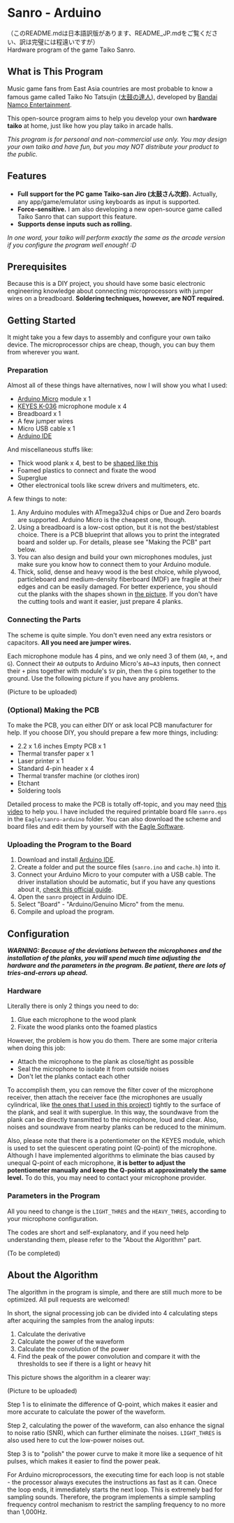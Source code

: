 # Sanro - Arduino
（このREADME.mdは日本語訳版があります、README_JP.mdをご覧ください、訳は完璧には程遠いですが）  
Hardware program of the game Taiko Sanro.


## What is This Program

Music game fans from East Asia countries are most probable to know a famous game called Taiko No Tatsujin ([太鼓の達人](http://taiko-ch.net/)), developed by [Bandai Namco Entertainment](http://bandainamcoent.co.jp/).

This open-source program aims to help you develop your own **hardware taiko** at home, just like how you play taiko in arcade halls.

*This program is for personal and non-commercial use only. You may design your own taiko and have fun, but you may NOT distribute your product to the public.*

## Features

* **Full support for the PC game Taiko-san Jiro (太鼓さん次郎).** Actually, any app/game/emulator using keyboards as input is supported.
* **Force-sensitive.** I am also developing a new open-source game called Taiko Sanro that can support this feature.
* **Supports dense inputs such as rolling.**

*In one word, your taiko will perform exactly the same as the arcade version if you configure the program well enough! :D*

## Prerequisites

Because this is a DIY project, you should have some basic  electronic engineering knowledge about connecting microprocessors with jumper wires on a breadboard. **Soldering techniques, however, are NOT required.**

## Getting Started

It might take you a few days to assembly and configure your own taiko device. The microprocessor chips are cheap, though, you can buy them from wherever you want.

### Preparation

Almost all of these things have alternatives, now I will show you what I used:

* [Arduino Micro](http://i.imgur.com/lXqnpJ9.jpg) module x 1
* [KEYES K-036](http://i.imgur.com/gUWnUCc.png) microphone module x 4
* Breadboard x 1
* A few jumper wires
* Micro USB cable x 1
* [Arduino IDE](https://www.arduino.cc/en/Main/Software)

And miscellaneous stuffs like:

* Thick wood plank x 4, best to be [shaped like this](http://i.imgur.com/va20eVn.jpg)
* Foamed plastics to connect and fixate the wood
* Superglue
* Other electronical tools like screw drivers and multimeters, etc.

A few things to note:

1. Any Arduino modules with ATmega32u4 chips or Due and Zero boards are supported. Arduino Micro is the cheapest one, though.
2. Using a breadboard is a low-cost option, but it is not the best/stablest choice. There is a PCB blueprint that allows you to print the integrated board and solder up. For details, please see "Making the PCB" part below.
3. You can also design and build your own microphones modules, just make sure you know how to connect them to your Arduino module.
4. Thick, solid, dense and heavy wood is the best choice, while plywood, particleboard and medium-density fiberboard (MDF) are fragile at their edges and can be easily damaged. For better experience, you should cut the planks with the shapes shown in [the picture](http://i.imgur.com/va20eVn.jpg). If you don't have the cutting tools and want it easier, just prepare 4 planks.

### Connecting the Parts

The scheme is quite simple. You don't even need any extra resistors or capacitors. **All you need are jumper wires.**

Each microphone module has 4 pins, and we only need 3 of them (`A0`, `+`, and `G`). Connect their `A0` outputs to Arduino Micro's `A0`~`A3` inputs, then connect their `+` pins together with module's `5V` pin, then the `G` pins together to the ground. Use the following picture if you have any problems.

(Picture to be uploaded)

### (Optional) Making the PCB

To make the PCB, you can either DIY or ask local PCB manufacturer for help. If you choose DIY, you should prepare a few more things, including:

* 2.2 x 1.6 inches Empty PCB x 1
* Thermal transfer paper x 1
* Laser printer x 1
* Standard 4-pin header x 4
* Thermal transfer machine (or clothes iron)
* Etchant
* Soldering tools

Detailed process to make the PCB is totally off-topic, and you may need [this video](https://www.youtube.com/watch?v=mv7Y0A9YeUc) to help you. I have included the required printable board file `sanro.eps` in the `Eagle/sanro-arduino` folder. You can also download the scheme and board files and edit them by yourself with the [Eagle Software](http://www.cadsoftusa.com/download-eagle/).

### Uploading the Program to the Board

1. Download and install [Arduino IDE](https://www.arduino.cc/en/Main/Software).
2. Create a folder and put the source files (`sanro.ino` and `cache.h`) into it.
3. Connect your Arduino Micro to your computer with a USB cable. The driver installation should be automatic, but if you have any questions about it, [check this official guide](https://www.arduino.cc/en/Guide/ArduinoLeonardoMicro#toc8).
4. Open the `sanro` project in Arduino IDE.
5. Select "Board" - "Arduino/Genuino Micro" from the menu.
6. Compile and upload the program.

## Configuration

***WARNING: Because of the deviations between the microphones and the installation of the planks, you will spend much time adjusting the hardware and the parameters in the program. Be patient, there are lots of tries-and-errors up ahead.***

### Hardware

Literally there is only 2 things you need to do:

1. Glue each microphone to the wood plank
2. Fixate the wood planks onto the foamed plastics 

However, the problem is how you do them. There are some major criteria when doing this job:

* Attach the microphone to the plank as close/tight as possible
* Seal the microphone to isolate it from outside noises
* Don't let the planks contact each other

To accomplish them, you can remove the filter cover of the microphone receiver, then attach the receiver face (the microphones are usually cylindrical, like [the ones that I used in this project](http://i.imgur.com/gUWnUCc.png)) tightly to the surface of the plank, and seal it with superglue. In this way, the soundwave from the plank can be directly transmitted to the microphone, loud and clear. Also, noises and soundwave from nearby planks can be reduced to the minimum.

Also, please note that there is a potentiometer on the KEYES module, which is used to set the quiescent operating point (Q-point) of the microphone. Although I have implemented algorithms to eliminate the bias caused by unequal Q-point of each microphone, **it is better to adjust the potentiometer manually and keep the Q-points at approximately the same level.** To do this, you may need to contact your microphone provider.

### Parameters in the Program

All you need to change is the `LIGHT_THRES` and the `HEAVY_THRES`, according to your microphone configuration.

The codes are short and self-explanatory, and if you need help understanding them, please refer to the "About the Algorithm" part.

(To be completed)

## About the Algorithm

The algorithm in the program is simple, and there are still much more to be optimized. All pull requests are welcomed!

In short, the signal processing job can be divided into 4 calculating steps after acquiring the samples from the analog inputs:

1. Calculate the derivative
2. Calculate the power of the waveform
3. Calculate the convolution of the power
4. Find the peak of the power convolution and compare it with the thresholds to see if there is a light or heavy hit

This picture shows the algorithm in a clearer way:

(Picture to be uploaded)

Step 1 is to elinimate the difference of Q-point, which makes it easier and more accurate to calculate the power of the waveform.

Step 2, calculating the power of the waveform, can also enhance the signal to noise ratio (SNR), which can further eliminate the noises. `LIGHT_THRES` is also used here to cut the low-power noises out.

Step 3 is to "polish" the power curve to make it more like a sequence of hit pulses, which makes it easier to find the power peak.

For Arduino microprocessors, the executing time for each loop is not stable - the processor always executes the instructions as fast as it can. Onece the loop ends, it immediately starts the next loop. This is extremely bad for sampling sounds. Therefore, the program implements a simple sampling frequency control mechanism to restrict the sampling frequency to no more than 1,000Hz.
